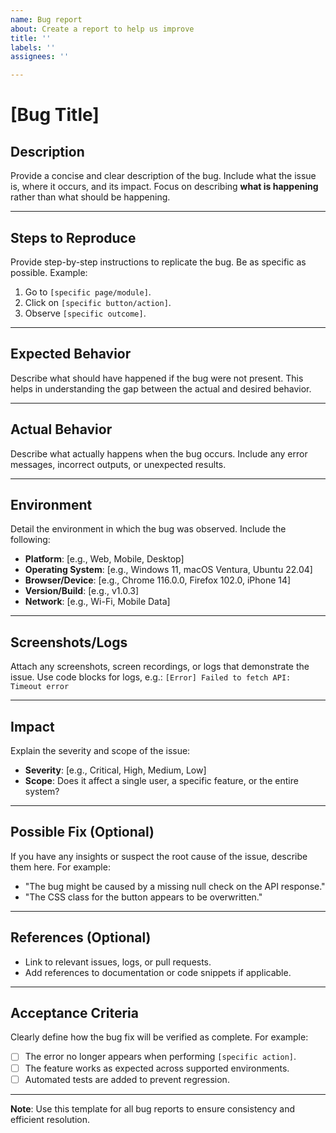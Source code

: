 ```yaml
---
name: Bug report
about: Create a report to help us improve
title: ''
labels: ''
assignees: ''

---
```


# **[Bug Title]**

## **Description**
Provide a concise and clear description of the bug. Include what the issue is, where it occurs, and its impact. Focus on describing **what is happening** rather than what should be happening.

---

## **Steps to Reproduce**
Provide step-by-step instructions to replicate the bug. Be as specific as possible. Example:

1. Go to `[specific page/module]`.
2. Click on `[specific button/action]`.
3. Observe `[specific outcome]`.

---

## **Expected Behavior**
Describe what should have happened if the bug were not present. This helps in understanding the gap between the actual and desired behavior.

---

## **Actual Behavior**
Describe what actually happens when the bug occurs. Include any error messages, incorrect outputs, or unexpected results.

---

## **Environment**
Detail the environment in which the bug was observed. Include the following:

- **Platform**: [e.g., Web, Mobile, Desktop]
- **Operating System**: [e.g., Windows 11, macOS Ventura, Ubuntu 22.04]
- **Browser/Device**: [e.g., Chrome 116.0.0, Firefox 102.0, iPhone 14]
- **Version/Build**: [e.g., v1.0.3]
- **Network**: [e.g., Wi-Fi, Mobile Data]

---

## **Screenshots/Logs**
Attach any screenshots, screen recordings, or logs that demonstrate the issue. Use code blocks for logs, e.g.: `[Error] Failed to fetch API: Timeout error`

---

## **Impact**
Explain the severity and scope of the issue:

- **Severity**: [e.g., Critical, High, Medium, Low]
- **Scope**: Does it affect a single user, a specific feature, or the entire system?

---

## **Possible Fix (Optional)**
If you have any insights or suspect the root cause of the issue, describe them here. For example:
- "The bug might be caused by a missing null check on the API response."
- "The CSS class for the button appears to be overwritten."

---

## **References (Optional)**
- Link to relevant issues, logs, or pull requests.
- Add references to documentation or code snippets if applicable.

---

## **Acceptance Criteria**
Clearly define how the bug fix will be verified as complete. For example:
- [ ] The error no longer appears when performing `[specific action]`.
- [ ] The feature works as expected across supported environments.
- [ ] Automated tests are added to prevent regression.

---

**Note**: Use this template for all bug reports to ensure consistency and efficient resolution.
